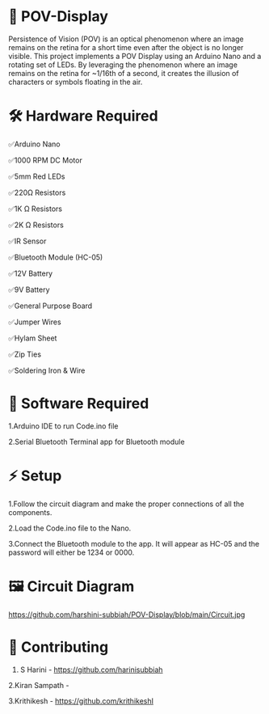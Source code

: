 # 📌 POV-Display
Persistence of Vision (POV) is an optical phenomenon where an image remains on the retina for a short time even after the object is no longer visible.
This project implements a POV Display using an Arduino Nano and a rotating set of LEDs. By leveraging the phenomenon where an image remains on the retina for ~1/16th of a second, it creates the illusion of characters or symbols floating in the air.

# 🛠 Hardware Required
✅Arduino Nano

✅1000 RPM DC Motor

✅5mm Red LEDs

✅220Ω Resistors

✅1K Ω Resistors

✅2K Ω Resistors

✅IR Sensor

✅Bluetooth Module (HC-05)

✅12V Battery

✅9V Battery

✅General Purpose Board

✅Jumper Wires

✅Hylam Sheet

✅Zip Ties

✅Soldering Iron & Wire

# 🔄 Software Required
1.Arduino IDE to run Code.ino file

2.Serial Bluetooth Terminal app for Bluetooth module

# ⚡ Setup
1.Follow the circuit diagram and make the proper connections of all the components.

2.Load the Code.ino file to the Nano.

3.Connect the Bluetooth module to the app. It will appear as HC-05 and the password will either be 1234 or 0000.

# 🖼 Circuit Diagram

https://github.com/harshini-subbiah/POV-Display/blob/main/Circuit.jpg 

# 🤝 Contributing
1. S Harini - https://github.com/harinisubbiah
   
2.Kiran Sampath -

3.Krithikesh -  https://github.com/krithikeshI

